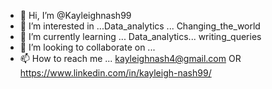 - 👋 Hi, I’m @Kayleighnash99
- 👀 I’m interested in ...Data_analytics ... Changing_the_world
- 🌱 I’m currently learning ... Data_analytics... writing_queries
- 💞️ I’m looking to collaborate on ...
- 📫 How to reach me ... kayleighnash4@gmail.com OR https://www.linkedin.com/in/kayleigh-nash99/

<!---
Kayleighnash99/Kayleighnash99 is a ✨ special ✨ repository because its `README.md` (this file) appears on your GitHub profile.
You can click the Preview link to take a look at your changes.
--->
